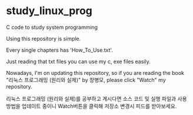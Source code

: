 # study_linux_prog
C code to study system programming

Using this repository is simple.

Every single chapters has 'How_To_Use.txt'. 

Just reading that txt files you can use my c, exe files easily.

Nowadays, I'm on updating this repository, so if you are reading the book "리눅스 프로그래밍 (원리와 실제)" by 창병모, please click "Watch" my repository.

리눅스 프로그래밍 (원리와 실제)를 공부하고 계시다면 소스 코드 및 실행 파일과 사용 방법을 업데이트 중이니 Watch버튼을 클릭해 저장소 변경시 피드를 받아보세요.
